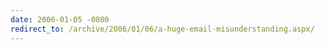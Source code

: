 ```yaml
---
date: 2006-01-05 -0800
redirect_to: /archive/2006/01/06/a-huge-email-misunderstanding.aspx/
---
```

